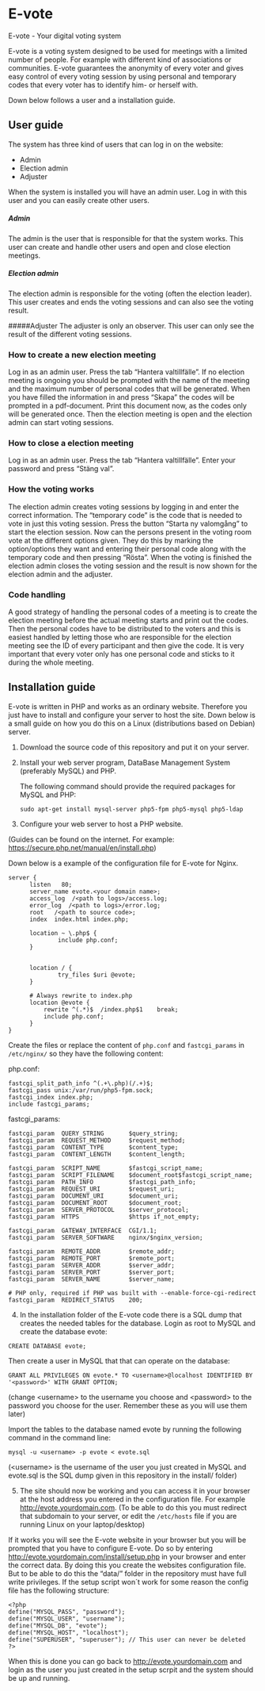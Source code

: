# E-vote
E-vote - Your digital voting system

E-vote is a voting system designed to be used for meetings with a limited number of people. For example with different kind of associations or communities. E-vote guarantees the anonymity of every voter and gives easy control of every voting session by using personal and temporary codes that every voter has to identify him- or herself with.

Down below follows a user and a installation guide.

## User guide
The system has three kind of users that can log in on the website:
* Admin
* Election admin
* Adjuster

When the system is installed you will have an admin user. Log in with this user and you can easily create other users.

##### Admin
The admin is the user that is responsible for that the system works. This user can create and handle other users and open and close election meetings.

##### Election admin
The election admin is responsible for the voting (often the election leader). This user creates and ends the voting sessions and can also see the voting result.

#####Adjuster
The adjuster is only an observer. This user can only see the result of the different voting sessions.

### How to create a new election meeting
Log in as an admin user. Press the tab “Hantera valtillfälle”. If no election meeting is ongoing you  should be prompted with the name of the meeting and the maximum number of personal codes that will be generated. When you have filled the information in and press “Skapa” the codes will be prompted in a pdf-document. Print this document now, as the codes only will be generated once. Then the election meeting is open and the election admin can start voting sessions.

### How to close a election meeting
Log in as an admin user. Press the tab “Hantera valtillfälle”. Enter your password and press “Stäng val”.

### How the voting works
The election admin creates voting sessions by logging in and enter the correct information. The “temporary code” is the code that is needed to vote in just this voting session. Press the button “Starta ny valomgång” to start the election session. Now can the persons present in the voting room vote at the different options given. They do this by marking the option/options they want and entering their personal code along with the temporary code and then pressing “Rösta”. When the voting is finished the election admin closes the voting session and the result is now shown for the election admin and the adjuster.

### Code handling
A good strategy of handling the personal codes of a meeting is to create the election meeting before the actual meeting starts and print out the codes. Then the personal codes have to be distributed to the voters and this is easiest handled by letting those who are responsible for the election meeting see the ID of every participant and then give the code. It is very important that every voter only has one personal code and sticks to it during the whole meeting.

## Installation guide
E-vote is written in PHP and works as an ordinary website. Therefore you just have to install and configure your server to host the site. Down below is a small guide on how you do this on a Linux (distributions based on Debian) server.

1. Download the source code of this repository and put it on your server.

2.  Install your web server program, DataBase Management System (preferably MySQL) and PHP.

    The following command should provide the required packages for MySQL and PHP:
    ```
    sudo apt-get install mysql-server php5-fpm php5-mysql php5-ldap
    ```

3. Configure your web server to host a PHP website.

  (Guides can be found on the internet. For example: https://secure.php.net/manual/en/install.php)

  Down below is a example of the configuration file for E-vote for Nginx.
  ```
  server {
        listen   80;
        server_name evote.<your domain name>;
        access_log  /<path to logs>/access.log;
        error_log  /<path to logs>/error.log;
        root   /<path to source code>;
        index  index.html index.php;

        location ~ \.php$ {
                include php.conf;
        }


        location / {
                try_files $uri @evote;
        }

        # Always rewrite to index.php
        location @evote {
            rewrite ^(.*)$  /index.php$1    break;
            include php.conf;
        }
  }
  ```

  Create the files or replace the content of `php.conf` and `fastcgi_params` in `/etc/nginx/` so they have the following content:

  php.conf:
  ```
  fastcgi_split_path_info ^(.+\.php)(/.+)$;
  fastcgi_pass unix:/var/run/php5-fpm.sock;
  fastcgi_index index.php;
  include fastcgi_params;

  ```
  fastcgi_params:
  ```
  fastcgi_param  QUERY_STRING       $query_string;
  fastcgi_param  REQUEST_METHOD     $request_method;
  fastcgi_param  CONTENT_TYPE       $content_type;
  fastcgi_param  CONTENT_LENGTH     $content_length;

  fastcgi_param  SCRIPT_NAME        $fastcgi_script_name;
  fastcgi_param  SCRIPT_FILENAME    $document_root$fastcgi_script_name;
  fastcgi_param  PATH_INFO          $fastcgi_path_info;
  fastcgi_param  REQUEST_URI        $request_uri;
  fastcgi_param  DOCUMENT_URI       $document_uri;
  fastcgi_param  DOCUMENT_ROOT      $document_root;
  fastcgi_param  SERVER_PROTOCOL    $server_protocol;
  fastcgi_param  HTTPS              $https if_not_empty;

  fastcgi_param  GATEWAY_INTERFACE  CGI/1.1;
  fastcgi_param  SERVER_SOFTWARE    nginx/$nginx_version;

  fastcgi_param  REMOTE_ADDR        $remote_addr;
  fastcgi_param  REMOTE_PORT        $remote_port;
  fastcgi_param  SERVER_ADDR        $server_addr;
  fastcgi_param  SERVER_PORT        $server_port;
  fastcgi_param  SERVER_NAME        $server_name;

  # PHP only, required if PHP was built with --enable-force-cgi-redirect
  fastcgi_param  REDIRECT_STATUS    200;
  ```

4. In the installation folder of the E-vote code there is a SQL dump that creates the needed tables for the database. Login as root to MySQL and create the database evote:
  ```
  CREATE DATABASE evote;
  ```
  Then create a user in MySQL that that can operate on the database:
  ```
  GRANT ALL PRIVILEGES ON evote.* TO <username>@localhost IDENTIFIED BY '<password>' WITH GRANT OPTION;
  ```
  (change \<username\> to the username you choose and \<password\> to the password you choose for the user. Remember these as you will use them later)

  Import the tables to the database named evote by running the following command in the command line:
  ```
  mysql -u <username> -p evote < evote.sql
  ```

  (\<username\> is the username of the user you just created in MySQL and evote.sql is the SQL dump given in this repository in the install/ folder)

5. The site should now be working and you can access it in your browser at the host address you entered in the configuration file. For example http://evote.yourdomain.com. (To be able to          do this you must redirect that subdomain to your server, or edit the `/etc/hosts` file if you are running Linux on your laptop/desktop)

  If it works you will see the E-vote website in your browser but you will be prompted that you have to configure E-vote. Do so by entering http://evote.yourdomain.com/install/setup.php in your browser and enter the correct data. By doing this you create the websites configuration file.
  But to be able to do this the “data/” folder in the repository must have full write privileges. If the setup script won´t work for some reason the config file has the following structure:
  ```
  <?php
  define("MYSQL_PASS", "password");
  define("MYSQL_USER", "username");
  define("MYSQL_DB", "evote");
  define("MYSQL_HOST", "localhost");
  define("SUPERUSER", "superuser"); // This user can never be deleted
  ?>
  ```

  When this is done you can go back to  http://evote.yourdomain.com and login as the user you just created in the setup scrpit and the system should be up and running.
